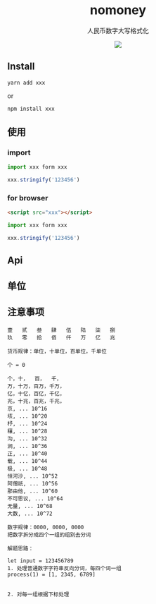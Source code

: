 <h1 align="center">
  nomoney
</h1>
<p align="center">
  人民币数字大写格式化
</p>
<p align="center">
  <img src="https://i.loli.net/2020/12/09/CDIE85aWFTzsX3O.png">  
</p>

## Install
```shell
yarn add xxx
```
or
```shell
npm install xxx
```

## 使用

### import
```javascript
import xxx form xxx

xxx.stringify('123456')
```
### for browser
```html
<script src="xxx"></script>
```
```javascript
import xxx form xxx

xxx.stringify('123456')
```

## Api

## 单位

## 注意事项


```text
壹	贰	叁	肆	伍	陆	柒	捌
玖	零	拾	佰	仟	万	亿	兆

货币规律：单位，十单位，百单位，千单位

个 = 0

个，十，  百，  千，   
万，十万，百万，千万，
亿，十亿，百亿，千亿，
兆，十兆，百兆，千兆，
京, ... 10^16
垓, ... 10^20
杼, ... 10^24
穰, ... 10^28
沟, ... 10^32
涧, ... 10^36
正, ... 10^40 
载, ... 10^44
极, ... 10^48
恒河沙, ... 10^52
阿僧祇, ... 10^56
那由他, ... 10^60
不可思议, ... 10^64
无量, ... 10^68
大数, ... 10^72

数字规律：0000, 0000, 0000
把数字拆分成四个一组的组别去分词

解题思路：

let input = 123456789
1. 处理普通数字字符串反向分词，每四个词一组
process(1) = [1, 2345, 6789]


2. 对每一组根据下标处理
```
